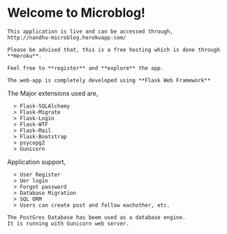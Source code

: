 # Welcome to Microblog!

```
This application is live and can be accessed through,
http://nandhu-microblog.herokuapp.com/
```
```
Please be advised that, this is a free hosting which is done through **Heroku**.

Feel free to **register** and **explore** the app.

The web-app is completely developed using **Flask Web Framework**
```
The Major extensions used are,
```
  > Flask-SQLAlchemy
  > Flask-Migrate
  > Flask-Login
  > Flask-WTF
  > Flask-Mail
  > Flask-Bootstrap
  > psycopg2
  > Gunicorn
  ```
  
Application support,
```
  > User Register
  > Uer login
  > Forgot password
  > Database Migration
  > SQL ORM
  > Users can create post and follow eachother, etc.
  ```
``` 
The PostGres Database has beem used as a database engine.
It is running with Gunicorn web server.
```
